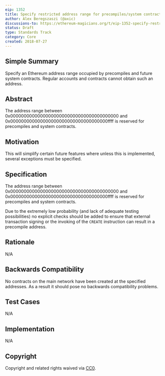 ```yaml
---
eip: 1352
title: Specify restricted address range for precompiles/system contracts
author: Alex Beregszaszi (@axic)
discussions-to: https://ethereum-magicians.org/t/eip-1352-specify-restricted-address-range-for-precompiles-system-contracts/1151
status: Draft
type: Standards Track
category: Core
created: 2018-07-27
---
```


## Simple Summary

Specify an Ethereum address range occupied by precompiles and future system contracts. Regular accounts and contracts cannot obtain such an address.

## Abstract

The address range between 0x0000000000000000000000000000000000000000 and 0x000000000000000000000000000000000000ffff is reserved for precompiles and system contracts.

## Motivation

This will simplify certain future features where unless this is implemented, several exceptions must be specified.

## Specification

The address range between 0x0000000000000000000000000000000000000000 and 0x000000000000000000000000000000000000ffff is reserved for precompiles and system contracts.

Due to the extremely low probability (and lack of adequate testing possibilities) no explicit checks should be added to ensure that external transaction signing or
the invoking of the `CREATE` instruction can result in a precompile address.

## Rationale

N/A

## Backwards Compatibility

No contracts on the main network have been created at the specified addresses. As a result it should pose no backwards compatibility problems.

## Test Cases

N/A

## Implementation

N/A

## Copyright

Copyright and related rights waived via [CC0](https://creativecommons.org/publicdomain/zero/1.0/).

